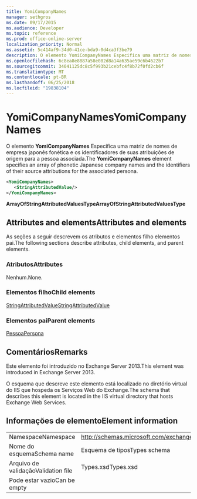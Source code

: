 ```yaml
---
title: YomiCompanyNames
manager: sethgros
ms.date: 09/17/2015
ms.audience: Developer
ms.topic: reference
ms.prod: office-online-server
localization_priority: Normal
ms.assetid: 5c414af9-34d0-41ce-bda9-0d4ca3f3be79
description: O elemento YomiCompanyNames Especifica uma matriz de nomes de empresa japonês fonética e os identificadores de suas atribuições de origem para a pessoa associada.
ms.openlocfilehash: 6c8ea8e8887a58e082d8a14a635ae59c6b4622b7
ms.sourcegitcommit: 34041125dc8c5f993b21cebfc4f8b72f0fd2cb6f
ms.translationtype: MT
ms.contentlocale: pt-BR
ms.lasthandoff: 06/25/2018
ms.locfileid: "19838104"
---
```

# <a name="yomicompanynames"></a><span data-ttu-id="91184-103">YomiCompanyNames</span><span class="sxs-lookup"><span data-stu-id="91184-103">YomiCompanyNames</span></span>

<span data-ttu-id="91184-104">O elemento **YomiCompanyNames** Especifica uma matriz de nomes de empresa japonês fonética e os identificadores de suas atribuições de origem para a pessoa associada.</span><span class="sxs-lookup"><span data-stu-id="91184-104">The **YomiCompanyNames** element specifies an array of phonetic Japanese company names and the identifiers of their source attributions for the associated persona.</span></span> 
  
```XML
<YomiCompanyNames>
   <StringAttributedValue/>
</YomiCompanyNames>
```

 <span data-ttu-id="91184-105">**ArrayOfStringAttributedValuesType**</span><span class="sxs-lookup"><span data-stu-id="91184-105">**ArrayOfStringAttributedValuesType**</span></span>
## <a name="attributes-and-elements"></a><span data-ttu-id="91184-106">Attributes and elements</span><span class="sxs-lookup"><span data-stu-id="91184-106">Attributes and elements</span></span>

<span data-ttu-id="91184-107">As seções a seguir descrevem os atributos e elementos filho elementos pai.</span><span class="sxs-lookup"><span data-stu-id="91184-107">The following sections describe attributes, child elements, and parent elements.</span></span>
  
### <a name="attributes"></a><span data-ttu-id="91184-108">Atributos</span><span class="sxs-lookup"><span data-stu-id="91184-108">Attributes</span></span>

<span data-ttu-id="91184-109">Nenhum.</span><span class="sxs-lookup"><span data-stu-id="91184-109">None.</span></span>
  
### <a name="child-elements"></a><span data-ttu-id="91184-110">Elementos filho</span><span class="sxs-lookup"><span data-stu-id="91184-110">Child elements</span></span>

[<span data-ttu-id="91184-111">StringAttributedValue</span><span class="sxs-lookup"><span data-stu-id="91184-111">StringAttributedValue</span></span>](stringattributedvalue.md)
  
### <a name="parent-elements"></a><span data-ttu-id="91184-112">Elementos pai</span><span class="sxs-lookup"><span data-stu-id="91184-112">Parent elements</span></span>

[<span data-ttu-id="91184-113">Pessoa</span><span class="sxs-lookup"><span data-stu-id="91184-113">Persona</span></span>](persona.md)
  
## <a name="remarks"></a><span data-ttu-id="91184-114">Comentários</span><span class="sxs-lookup"><span data-stu-id="91184-114">Remarks</span></span>

<span data-ttu-id="91184-115">Este elemento foi introduzido no Exchange Server 2013.</span><span class="sxs-lookup"><span data-stu-id="91184-115">This element was introduced in Exchange Server 2013.</span></span>
  
<span data-ttu-id="91184-116">O esquema que descreve este elemento está localizado no diretório virtual do IIS que hospeda os Serviços Web do Exchange.</span><span class="sxs-lookup"><span data-stu-id="91184-116">The schema that describes this element is located in the IIS virtual directory that hosts Exchange Web Services.</span></span>
  
## <a name="element-information"></a><span data-ttu-id="91184-117">Informações de elemento</span><span class="sxs-lookup"><span data-stu-id="91184-117">Element information</span></span>

|||
|:-----|:-----|
|<span data-ttu-id="91184-118">Namespace</span><span class="sxs-lookup"><span data-stu-id="91184-118">Namespace</span></span>  <br/> |http://schemas.microsoft.com/exchange/services/2006/types  <br/> |
|<span data-ttu-id="91184-119">Nome do esquema</span><span class="sxs-lookup"><span data-stu-id="91184-119">Schema name</span></span>  <br/> |<span data-ttu-id="91184-120">Esquema de tipos</span><span class="sxs-lookup"><span data-stu-id="91184-120">Types schema</span></span>  <br/> |
|<span data-ttu-id="91184-121">Arquivo de validação</span><span class="sxs-lookup"><span data-stu-id="91184-121">Validation file</span></span>  <br/> |<span data-ttu-id="91184-122">Types.xsd</span><span class="sxs-lookup"><span data-stu-id="91184-122">Types.xsd</span></span>  <br/> |
|<span data-ttu-id="91184-123">Pode estar vazio</span><span class="sxs-lookup"><span data-stu-id="91184-123">Can be empty</span></span>  <br/> ||
   

